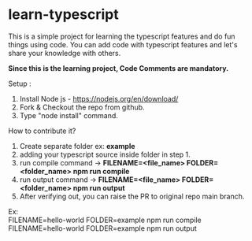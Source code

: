 # learn-typescript
This is a simple project for learning the typescript features and do fun things using code.
You can add code with typescript features and let's share your knowledge with others. 

**Since this is the learning project, Code Comments are mandatory.**

Setup :
1. Install Node js - https://nodejs.org/en/download/
2. Fork & Checkout the repo from github.
3. Type "node install" command.

How to contribute it?
1. Create separate folder ex: **example**
2. adding your typescript source inside folder in step 1.
3. run compile command -> **FILENAME=<file_name> FOLDER=<folder_name> npm run compile**
4. run output command ->  **FILENAME=<file_name> FOLDER=<folder_name> npm run output**
5. After verifying out, you can raise the PR to original repo main branch. 

Ex:  
FILENAME=hello-world FOLDER=example npm run compile
FILENAME=hello-world FOLDER=example npm run output
